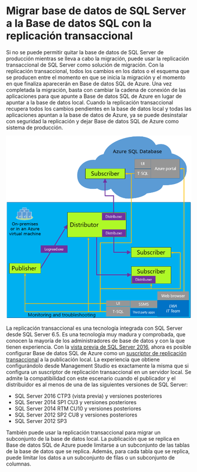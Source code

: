 <properties
   pageTitle="Migrar a la Base de datos SQL con la replicación transaccional"
   description="Base de datos SQL de Microsoft Azure, migración de bases de datos, importación de bases de datos, replicación transaccional"
   services="sql-database"
   documentationCenter=""
   authors="carlrabeler"
   manager="jeffreyg"
   editor=""/>

<tags
   ms.service="sql-database"
   ms.devlang="NA"
   ms.topic="article"
   ms.tgt_pltfrm="NA"
   ms.workload="data-management"
   ms.date="12/17/2015"
   ms.author="carlrab"/>

# Migrar base de datos de SQL Server a la Base de datos SQL con la replicación transaccional

Si no se puede permitir quitar la base de datos de SQL Server de producción mientras se lleva a cabo la migración, puede usar la replicación transaccional de SQL Server como solución de migración. Con la replicación transaccional, todos los cambios en los datos o el esquema que se producen entre el momento en que se inicia la migración y el momento en que finaliza aparecerán en Base de datos SQL de Azure. Una vez completada la migración, basta con cambiar la cadena de conexión de las aplicaciones para que apunte a Base de datos SQL de Azure en lugar de apuntar a la base de datos local. Cuando la replicación transaccional recupera todos los cambios pendientes en la base de datos local y todas las aplicaciones apuntan a la base de datos de Azure, ya se puede desinstalar con seguridad la replicación y dejar Base de datos SQL de Azure como sistema de producción.

 ![Diagrama de SeedCloudTR](./media/sql-database-cloud-migrate/SeedCloudTR.png)


La replicación transaccional es una tecnología integrada con SQL Server desde SQL Server 6.5. Es una tecnología muy madura y comprobada, que conocen la mayoría de los administradores de base de datos y con la que tienen experiencia. Con la [vista previa de SQL Server 2016](http://www.microsoft.com/server-cloud/products/sql-server-2016/), ahora es posible configurar Base de datos SQL de Azure como un [suscriptor de replicación transaccional](https://msdn.microsoft.com/library/mt589530.aspx) a la publicación local. La experiencia que obtiene configurándolo desde Management Studio es exactamente la misma que si configura un suscriptor de replicación transaccional en un servidor local. Se admite la compatibilidad con este escenario cuando el publicador y el distribuidor es al menos de una de las siguientes versiones de SQL Server:

 - SQL Server 2016 CTP3 (vista previa) y versiones posteriores 
 - SQL Server 2014 SP1 CU3 y versiones posteriores
 - SQL Server 2014 RTM CU10 y versiones posteriores
 - SQL Server 2012 SP2 CU8 y versiones posteriores
 - SQL Server 2012 SP3 

También puede usar la replicación transaccional para migrar un subconjunto de la base de datos local. La publicación que se replica en Base de datos SQL de Azure puede limitarse a un subconjunto de las tablas de la base de datos que se replica. Además, para cada tabla que se replica, puede limitar los datos a un subconjunto de filas o un subconjunto de columnas.

<!---HONumber=AcomDC_0302_2016-->